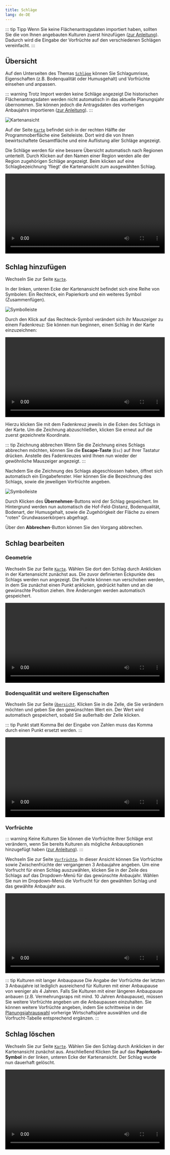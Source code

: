 ```yaml
---
title: Schläge
lang: de-DE
---
```


::: tip Tipp 
Wenn Sie keine Flächenantragsdaten importiert haben, sollten Sie die von
Ihnen angebauten Kulturen zuerst hinzufügen ([zur Anleitung](./crops.html#kultur-hinzufugen)). Dadurch wird die Eingabe der Vorfrüchte auf
den verschiedenen Schlägen vereinfacht.
:::

## Übersicht

Auf den Unterseiten des Themas [`Schläge`](https://fruchtfolge.agp.uni-bonn.de/maps) können Sie Schlagumrisse, Eigenschaften (z.B. Bodenqualität oder Humusgehalt) und Vorfrüchte einsehen und anpassen.

::: warning Trotz Import werden keine Schläge angezeigt
Die historischen Flächenantragsdaten werden nicht automatisch in das aktuelle Planungsjahr übernommen. Sie können jedoch die Antragsdaten des vorherigen Anbaujahrs importieren ([zur Anleitung](./import.html#ubernahme-der-daten-in-das-aktuelle-planungsjahr)).
:::

![Kartenansicht](../img/map_main.jpg)

Auf der Seite [`Karte`](https://fruchtfolge.agp.uni-bonn.de/maps) befindet sich in der rechten Hälfte der Programmoberfläche  eine Seiteleiste. Dort wird die von Ihnen bewirtschaftete Gesamtfläche und eine Auflistung aller Schläge angezeigt.

Die Schläge werden für eine bessere Übersicht automatisch nach Regionen unterteilt. Durch Klicken auf den Namen einer Region werden alle der Region zugehörigen Schläge angezeigt. Beim klicken auf eine Schlagbezeichnung 'fliegt' die Kartenansicht zum ausgewählten Schlag.

<video id="plots_main" width="100%" height="auto" controls autoplay loop>
  <source src="../img/plots_main.webm" type="video/webm">
  <source src="../img/plots_main.mp4" type="video/mp4">
  Ihr Browser kann dieses Video nicht abspielen.
</video> 

## Schlag hinzufügen

Wechseln Sie zur Seite [`Karte`](https://fruchtfolge.agp.uni-bonn.de/maps).

In der linken, unteren Ecke der Kartenansicht befindet sich eine Reihe von Symbolen:
Ein Rechteck, ein Papierkorb und ein weiteres Symbol (Zusammenfügen).

![Symbolleiste](../img/plots_icons.jpg)

Durch den Klick auf das Rechteck-Symbol verändert sich ihr Mauszeiger zu einem Fadenkreuz: Sie können nun beginnen, einen Schlag in der Karte einzuzeichnen:

<!-- ![Symbolleiste](../img/add_plot.gif) -->
<video id="add_plot" width="100%" height="auto" controls autoplay loop>
  <source src="../img/add_plot.webm" type="video/webm">
  <source src="../img/add_plot.mp4" type="video/mp4">
  Ihr Browser kann dieses Video nicht abspielen.
</video> 

Hierzu klicken Sie mit dem Fadenkreuz jeweils in die Ecken des Schlags in der Karte.
Um die Zeichnung abzuschließen, klicken Sie erneut auf die zuerst gezeichnete Koordinate.

::: tip Zeichnung abbrechen 
Wenn Sie die Zeichnung eines Schlags abbrechen möchten, können Sie die **Escape-Taste** (`Esc`) auf Ihrer Tastatur drücken. Anstelle des Fadenkreuzes wird Ihnen nun wieder
der gewöhnliche Mauszeiger angezeigt.
:::

Nachdem Sie die Zeichnung des Schlags abgeschlossen haben, öffnet sich automatisch
ein Eingabefenster. Hier können Sie die Bezeichnung des Schlags, sowie die jeweiligen Vorfrüchte angeben.

![Symbolleiste](../img/add_plot_dialogue.jpg)

Durch Klicken des **Übernehmen**-Buttons wird der Schlag gespeichert. Im Hintergrund werden nun automatisch die Hof-Feld-Distanz, Bodenqualität, Bodenart, der Humusgehalt, sowie die Zugehörigkeit der Fläche zu einem "roten" Grundwasserkörpers  abgefragt.

Über den **Abbrechen**-Button können Sie den Vorgang abbrechen.

## Schlag bearbeiten
### Geometrie
Wechseln Sie zur Seite [`Karte`](https://fruchtfolge.agp.uni-bonn.de/maps). Wählen Sie dort den Schlag durch Anklicken in der Kartenansicht zunächst aus. Die zuvor definierten Eckpunkte des Schlags werden nun angezeigt. Die Punkte können nun verschoben werden, in dem Sie zunächst einen Punkt anklicken, gedrückt halten und an die gewünschte Position ziehen.
Ihre Änderungen werden automatisch gespeichert.

<video id="change_plot" width="100%" height="auto" controls autoplay loop>
  <source src="../img/change_plot.webm" type="video/webm">
  <source src="../img/change_plot.mp4" type="video/mp4">
  Ihr Browser kann dieses Video nicht abspielen.
</video> 


### Bodenqualität und weitere Eigenschaften
Wechseln Sie zur Seite [`Übersicht`](https://fruchtfolge.agp.uni-bonn.de/overview). 
Klicken Sie in die Zelle, die Sie verändern möchten und geben Sie den gewünschten Wert ein. Der Wert wird automatisch gespeichert, sobald Sie außerhalb der Zelle klicken.

::: tip Punkt statt Komma 
Bei der Eingabe von Zahlen muss das Komma durch einen Punkt ersetzt werden.
:::

<video id="plot_overview" width="100%" height="auto" controls autoplay loop>
  <source src="../img/plot_overview.webm" type="video/webm">
  <source src="../img/plot_overview.mp4" type="video/mp4">
  Ihr Browser kann dieses Video nicht abspielen.
</video> 

### Vorfrüchte

::: warning Keine Kulturen
Sie können die Vorfrüchte Ihrer Schläge erst verändern, wenn Sie bereits Kulturen als mögliche Anbauoptionen hinzugefügt haben ([zur Anleitung](./crops.html#kultur-hinzufugen)).
:::

Wechseln Sie zur Seite [`Vorfrüchte`](https://fruchtfolge.agp.uni-bonn.de/plots-previous-crops). In dieser Ansicht können Sie Vorfrüchte sowie Zwischenfrüchte der vergangenen 3 Anbaujahre angeben. Um eine Vorfrucht für einen Schlag auszuwählen, klicken Sie in der Zeile des Schlags auf das Dropdown-Menü für das gewünschte Anbaujahr. Wählen Sie nun im Dropdown-Menü die Vorfrucht für den gewählten Schlag und das gewählte Anbaujahr aus.

<video id="plots_prev_crops" width="100%" height="auto" controls autoplay loop>
  <source src="../img/plots_prev_crops.webm" type="video/webm">
  <source src="../img/plots_prev_crops.mp4" type="video/mp4">
  Ihr Browser kann dieses Video nicht abspielen.
</video> 

::: tip Kulturen mit langer Anbaupause
Die Angabe der Vorfrüchte der letzten 3 Anbaujahre ist lediglich ausreichend für Kulturen mit einer Anbaupause von weniger als 4 Jahren. Falls Sie Kulturen mit einer längeren Anbaupause anbauen (z.B. Vermehrungsraps mit mind. 10 Jahren Anbaupause), müssen Sie weitere Vorfrüchte angeben um die Anbaupausen einzuhalten. Sie können weitere Vorfrüchte angeben, indem Sie schrittweise in der [Planungsjahrauswahl](./overview.html#planungsjahrauswahl) vorherige Wirtschaftsjahre auswählen und die Vorfrucht-Tabelle entsprechend ergänzen.
:::

## Schlag löschen
Wechseln Sie zur Seite [`Karte`](https://fruchtfolge.agp.uni-bonn.de/maps). Wählen Sie den Schlag durch Anklicken in der Kartenansicht zunächst aus. Anschließend Klicken Sie auf das **Papierkorb-Symbol** in der linken, unteren Ecke der Kartenansicht. Der Schlag wurde nun dauerhaft gelöscht.


<video id="delete_plot" width="100%" height="auto" controls autoplay loop>
  <source src="../img/delete_plot.webm" type="video/webm">
  <source src="../img/delete_plot.mp4" type="video/mp4">
  Ihr Browser kann dieses Video nicht abspielen.
</video> 
